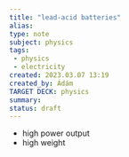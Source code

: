```yaml
---
title: "lead-acid batteries"
alias: 
type: note
subject: physics
tags:
 - physics
 - electricity
created: 2023.03.07 13:19
created_by: Ádám
TARGET DECK: physics
summary: 
status: draft 
---
```

- high power output
- high weight